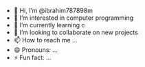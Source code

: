- 👋 Hi, I’m @ibrahim787898m
- 👀 I’m interested in computer programming 
- 🌱 I’m currently learning c
- 💞️ I’m looking to collaborate on new projects 
- 📫 How to reach me ...
- 😄 Pronouns: ...
- ⚡ Fun fact: ...

<!---
ibrahim787898m/ibrahim787898m is a ✨ special ✨ repository because its `README.md` (this file) appears on your GitHub profile.
You can click the Preview link to take a look at your changes.
--->
